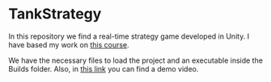 # TankStrategy
In this repository we find a real-time strategy game developed in Unity. I have based my work on [this course](https://www.udemy.com/course/unity-multiplayer/).

We have the necessary files to load the project and an executable inside the Builds folder. Also, in [this link](https://www.youtube.com/watch?v=wU4sAJ-hAsY&list=PLB9_8zTTrVjrCGwse6iae4oY9OeJVtho_&index=7) you can find a demo video. 
